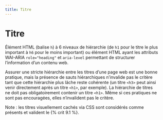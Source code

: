 ```yaml
---
title: Titre
---
```


# Titre


Élément HTML (balise  `h`) à 6 niveaux de hiérarchie (de `h1` pour le titre le plus important à `h6` pour le moins important) ou élément HTML ayant les attributs WAI-ARIA `role="heading"` et `aria-level` permettant de structurer l’information d’un contenu web.

Assurer une stricte hiérarchie entre les titres d’une page web est une bonne pratique, mais la présence de sauts hiérarchiques n’invalide pas le critère tant que cette hiérarchie plus lâche reste cohérente (un titre `<h3>` peut ainsi venir directement après un titre `<h1>`, par exemple). La hiérarchie de titres ne doit pas obligatoirement contenir un titre `<h1>`. Même si ces pratiques ne sont pas encouragées, elles n’invalident pas le critère.

Note : les titres visuellement cachés via CSS sont considérés comme présents et valident le {% crit 9.1 %}.
